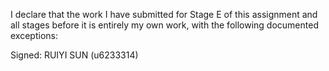 I declare that the work I have submitted for Stage E of this assignment and all stages before it is entirely my own work, with the
following documented exceptions:


Signed: RUIYI SUN (u6233314)

